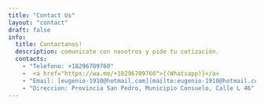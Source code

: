```yaml
---
title: "Contact Us"
layout: "contact"
draft: false
info: 
  title: Contactanos!
  description: comunicate con nosotros y pide tu cotización.
  contacts: 
    - "Telefono: +18296709760"
    -  <a href="https://wa.me/+18296709760">{(Whatsapp)}</a>
    - "Email: [eugenio-1910@hotmail.com](mailto:eugenio-1910@hotmail.com)"
    - "Direccion: Provincia San Pedro, Municipio Consuelo, Calle L 46"
---
```

